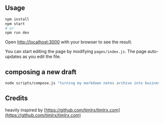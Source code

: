 ## Usage

```bash
npm install
npm start
# or
npm run dev
```

Open [http://localhost:3000](http://localhost:3000) with your browser to see the result.

You can start editing the page by modifying `pages/index.js`. The page auto-updates as you edit the file.

## composing a new draft

```bash
node scripts/compose.js "turning my markdown notes archive into business insights using grafana" md
```

## Credits

heavily inspired by [https://github.com/timlrx/timlrx.com](https://github.com/timlrx/timlrx.com)

